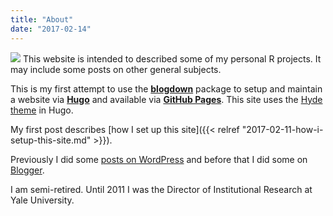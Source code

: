 ```yaml
---
title: "About"
date: "2017-02-14"
---
```

![](https://www.gravatar.com/avatar/f7dd8b52bc092b4e50e9324381b02d67)
This website is intended to described some of my personal R projects. It may include some posts on other general subjects.

This is my first attempt to use the [**blogdown**](https://github.com/rstudio/blogdown) package
to setup and maintain a website via [**Hugo**](https://gohugo.io/) and available
via [**GitHub Pages**](https://pages.github.com/). This site uses the [Hyde theme](http://themes.gohugo.io/hyde/) in Hugo.

My first post describes [how I set up this site]({{< relref "2017-02-11-how-i-setup-this-site.md" >}}).

Previously I did some [posts on WordPress](https://caniblogtoo.wordpress.com/) and before that
I did some on [Blogger](http://goldinoldie.blogspot.com/).

I am semi-retired. Until 2011 I was the Director of Institutional Research at Yale University. 

